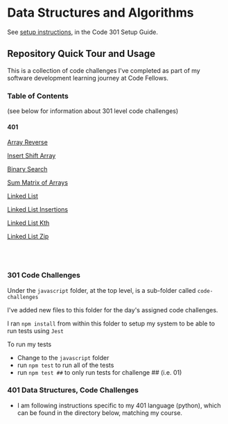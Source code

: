 # Data Structures and Algorithms

See [setup instructions](https://codefellows.github.io/setup-guide/code-301/2-code-challenges), in the Code 301 Setup Guide.

## Repository Quick Tour and Usage
This is a collection of code challenges I've completed as part of my software development learning journey at Code Fellows.

### Table of Contents

(see below for information about 301 level code challenges)

#### 401
[Array Reverse](python/docs/codechal-01/README.md)

[Insert Shift Array](python/docs/codechal-02/README.md)

[Binary Search](python/docs/codechal-03/README.md)

[Sum Matrix of Arrays](python/docs/codechal-04/README.md)

[Linked List](python/docs/codechal-05/README.md)

[Linked List Insertions](python/docs/linked_list_insertions/README.md)

[Linked List Kth](python/docs/linked_list_kth/README.md)

[Linked List Zip](python/docs/linked_list_zip/README.md)

<br>
<br>

### 301 Code Challenges

Under the `javascript` folder, at the top level, is a sub-folder called `code-challenges`

I've added new files to this folder for the day's assigned code challenges.

I ran `npm install` from within this folder to setup my system to be able to run tests using `Jest`

To run my tests

- Change to the `javascript` folder
- run `npm test` to run all of the tests
- run `npm test ##` to only run tests for challenge ## (i.e. 01)

### 401 Data Structures, Code Challenges

- I am following instructions specific to my 401 language (python), which can be found in the directory below, matching my course.
